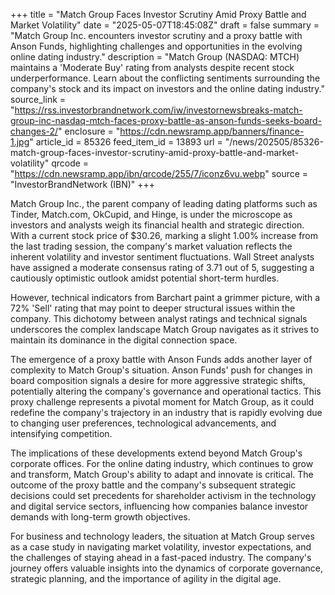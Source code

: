 +++
title = "Match Group Faces Investor Scrutiny Amid Proxy Battle and Market Volatility"
date = "2025-05-07T18:45:08Z"
draft = false
summary = "Match Group Inc. encounters investor scrutiny and a proxy battle with Anson Funds, highlighting challenges and opportunities in the evolving online dating industry."
description = "Match Group (NASDAQ: MTCH) maintains a 'Moderate Buy' rating from analysts despite recent stock underperformance. Learn about the conflicting sentiments surrounding the company's stock and its impact on investors and the online dating industry."
source_link = "https://rss.investorbrandnetwork.com/iw/investornewsbreaks-match-group-inc-nasdaq-mtch-faces-proxy-battle-as-anson-funds-seeks-board-changes-2/"
enclosure = "https://cdn.newsramp.app/banners/finance-1.jpg"
article_id = 85326
feed_item_id = 13893
url = "/news/202505/85326-match-group-faces-investor-scrutiny-amid-proxy-battle-and-market-volatility"
qrcode = "https://cdn.newsramp.app/ibn/qrcode/255/7/iconz6vu.webp"
source = "InvestorBrandNetwork (IBN)"
+++

<p>Match Group Inc., the parent company of leading dating platforms such as Tinder, Match.com, OkCupid, and Hinge, is under the microscope as investors and analysts weigh its financial health and strategic direction. With a current stock price of $30.26, marking a slight 1.00% increase from the last trading session, the company's market valuation reflects the inherent volatility and investor sentiment fluctuations. Wall Street analysts have assigned a moderate consensus rating of 3.71 out of 5, suggesting a cautiously optimistic outlook amidst potential short-term hurdles.</p><p>However, technical indicators from Barchart paint a grimmer picture, with a 72% 'Sell' rating that may point to deeper structural issues within the company. This dichotomy between analyst ratings and technical signals underscores the complex landscape Match Group navigates as it strives to maintain its dominance in the digital connection space.</p><p>The emergence of a proxy battle with Anson Funds adds another layer of complexity to Match Group's situation. Anson Funds' push for changes in board composition signals a desire for more aggressive strategic shifts, potentially altering the company's governance and operational tactics. This proxy challenge represents a pivotal moment for Match Group, as it could redefine the company's trajectory in an industry that is rapidly evolving due to changing user preferences, technological advancements, and intensifying competition.</p><p>The implications of these developments extend beyond Match Group's corporate offices. For the online dating industry, which continues to grow and transform, Match Group's ability to adapt and innovate is critical. The outcome of the proxy battle and the company's subsequent strategic decisions could set precedents for shareholder activism in the technology and digital service sectors, influencing how companies balance investor demands with long-term growth objectives.</p><p>For business and technology leaders, the situation at Match Group serves as a case study in navigating market volatility, investor expectations, and the challenges of staying ahead in a fast-paced industry. The company's journey offers valuable insights into the dynamics of corporate governance, strategic planning, and the importance of agility in the digital age.</p>